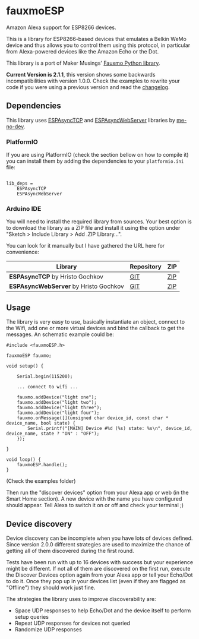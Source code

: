# fauxmoESP

Amazon Alexa support for ESP8266 devices.

This is a library for ESP8266-based devices that emulates a Belkin WeMo device and thus allows you to control them using this protocol, in particular from Alexa-powered devices like the Amazon Echo or the Dot.

This library is a port of Maker Musings' [Fauxmo Python library][6].

**Current Version is 2.1.1**, this version shows some backwards incompatibilities with version 1.0.0. Check the examples to rewrite your code if you were using a previous version and read the [changelog](CHANGELOG.md).

## Dependencies

This library uses [ESPAsyncTCP][3] and [ESPAsyncWebServer][4] libraries by [me-no-dev][5].

### PlatformIO

If you are using PlatformIO (check the section bellow on how to compile it) you can install them by adding the dependencies to your ```platformio.ini``` file:

```

lib_deps =
    ESPAsyncTCP
    ESPAsyncWebServer
```

### Arduino IDE

You will need to install the required library from sources. Your best option is to download the library as a ZIP file and install it using the option under "Sketch > Include Library > Add .ZIP Library...".

You can look for it manually but I have gathered the URL here for convenience:

|Library|Repository|ZIP|
|-|-|-|
|**ESPAsyncTCP** by Hristo Gochkov|[GIT](https://github.com/me-no-dev/ESPAsyncTCP)|[ZIP](https://github.com/me-no-dev/ESPAsyncTCP/archive/master.zip)|
|**ESPAsyncWebServer** by Hristo Gochkov|[GIT](https://github.com/me-no-dev/ESPAsyncWebServer)|[ZIP](https://github.com/me-no-dev/ESPAsyncWebServer/archive/master.zip)||

## Usage

The library is very easy to use, basically instantiate an object, connect to the Wifi, add one or more virtual devices and bind the callback to get the messages. An schematic example could be:

```
#include <fauxmoESP.h>

fauxmoESP fauxmo;

void setup() {

    Serial.begin(115200);

    ... connect to wifi ...

    fauxmo.addDevice("light one");
    fauxmo.addDevice("light two");
    fauxmo.addDevice("light three");
    fauxmo.addDevice("light four");
    fauxmo.onMessage([](unsigned char device_id, const char * device_name, bool state) {
        Serial.printf("[MAIN] Device #%d (%s) state: %s\n", device_id, device_name, state ? "ON" : "OFF");
    });

}

void loop() {
    fauxmoESP.handle();
}

```

(Check the examples folder)

Then run the "discover devices" option from your Alexa app or web (in the Smart Home section). A new device with the name you have configured should appear. Tell Alexa to switch it on or off and check your terminal ;)

## Device discovery

Device discovery can be incomplete when you have lots of devices defined. Since version 2.0.0 different strategies are used to maximize the chance of getting all of them discovered during the first round.

Tests have been run with up to 16 devices with success but your experience might be different. If not all of them are discovered on the first run, execute the Discover Devices option again from your Alexa app or tell your Echo/Dot to do it. Once they pop up in your devices list (even if they are flagged as "Offline") they should work just fine.

The strategies the library uses to improve discoverability are:

* Space UDP responses to help Echo/Dot and the device itself to perform setup queries
* Repeat UDP responses for devices not queried
* Randomize UDP responses

[1]:https://github.com/esp8266/Arduino
[2]:http://docs.platformio.org/en/stable/platforms/espressif8266.html#using-arduino-framework-with-staging-version
[3]:https://github.com/me-no-dev/ESPAsyncTCP
[4]:https://github.com/me-no-dev/ESPAsyncWebServer
[5]:https://github.com/me-no-dev
[6]:https://github.com/makermusings/fauxmo
